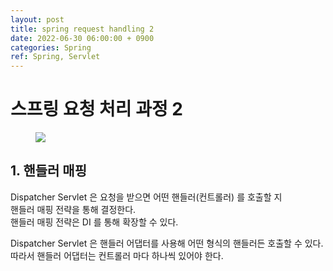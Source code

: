 ```yaml
---
layout: post
title: spring request handling 2
date: 2022-06-30 06:00:00 + 0900
categories: Spring
ref: Spring, Servlet
---
```


# 스프링 요청 처리 과정 2

<figure>
  <img src="https://user-images.githubusercontent.com/13375810/176543993-fdaa03fd-3a00-4c70-a996-c25e99b1d14a.png" />
  <p style="font-style: italic; color: gray;"></p>
</figure>

## 1. 핸들러 매핑
Dispatcher Servlet 은 요청을 받으면 어떤 핸들러(컨트롤러) 를 호출할 지    
핸들러 매핑 전략을 통해 결정한다.   
핸들러 매핑 전략은 DI 를 통해 확장할 수 있다.

Dispatcher Servlet 은 핸들러 어댑터를 사용해 어떤 형식의 핸들러든 호출할 수 있다.   
따라서 핸들러 어댑터는 컨트롤러 마다 하나씩 있어야 한다.